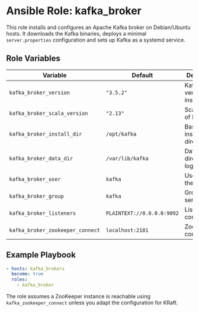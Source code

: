 # Ansible Role: kafka_broker

This role installs and configures an Apache Kafka broker on Debian/Ubuntu hosts. It downloads the Kafka binaries, deploys a minimal `server.properties` configuration and sets up Kafka as a systemd service.

## Role Variables

| Variable | Default | Description |
|----------|---------|-------------|
| `kafka_broker_version` | `"3.5.2"` | Kafka version to install |
| `kafka_broker_scala_version` | `"2.13"` | Scala build of Kafka |
| `kafka_broker_install_dir` | `/opt/kafka` | Base installation directory |
| `kafka_broker_data_dir` | `/var/lib/kafka` | Data directory for logs |
| `kafka_broker_user` | `kafka` | User to run the service |
| `kafka_broker_group` | `kafka` | Group for the service |
| `kafka_broker_listeners` | `PLAINTEXT://0.0.0.0:9092` | Listener configuration |
| `kafka_broker_zookeeper_connect` | `localhost:2181` | ZooKeeper connection |

## Example Playbook

```yaml
- hosts: kafka_brokers
  become: true
  roles:
    - kafka_broker
```

The role assumes a ZooKeeper instance is reachable using `kafka_zookeeper_connect` unless you adapt the configuration for KRaft.
